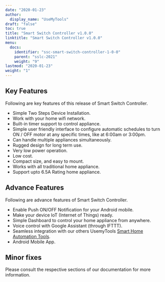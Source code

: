 ```yaml
---
date: "2020-01-23"
author:
  display_name: "UseMyTools"
draft: "false"
toc: true
title: "Smart Switch Controller v1.0.0"
linktitle: "Smart Switch Controller v1.0.0"
menu:
  docs:
    identifier: "ssc-smart-switch-controller-1-0-0"
    parent: "sslc-2021"
    weight: "9"
lastmod: "2020-01-23"
weight: "1"
---
```


## Key Features ##

Following are key features of this release of Smart Switch Controller.

* Simple Two Steps Device Installation.
* Work with your home wifi network.
* Built-in timer support to control appliance.
* Simple user friendly interface to configure automatic schedules to turn ON / OFF motor at any specific times, like at 6:00am or 3:00pm.
* Can handle multiple appliances simultaneously.
* Rugged design for long term use.
* Very low power operation.
* Low cost.
* Compact size, and easy to mount.
* Works with all traditional home appliance.
* Support upto 6.5A Rating home appliance.

## Advance Features ##

Following are advance features of Smart Switch Controller.

* Enable Push ON/OFF Notification for your Android mobile.
* Make your device IoT (Internet of Things) ready.
* Simple Dashboard to control your home appliance from anywhere.
* Voice control with Google Assistant (through IFTTT).
* Seamless integration with our others UsemyTools [Smart Home Automation Tools](https://usemytools.net/).
* Android Mobile App.


## Minor fixes ##

Please consult the respective sections of our documentation for more information.
